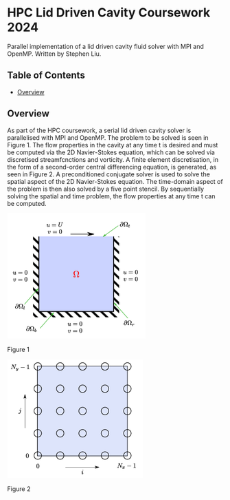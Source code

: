# HPC Lid Driven Cavity Coursework 2024

Parallel implementation of a lid driven cavity fluid solver with MPI and OpenMP. Written by Stephen Liu.

## Table of Contents

- [Overview](#Overview)



## Overview

As part of the HPC coursework, a serial lid driven cavity solver is parallelised with MPI and OpenMP. The problem to be solved is seen in Figure 1. The flow properties in the cavity at any time t is desired and must be computed via the 2D Navier-Stokes equation, which can be solved via discretised streamfcnctions and vorticity. A finite element discretisation, in the form of a second-order central differencing equation, is generated, as seen in Figure 2. A preconditioned conjugate solver is used to solve the spatial aspect of the 2D Navier-Stokes equation. The time-domain aspect of the problem is then also solved by a five point stencil. By sequentially solving the spatial and time problem, the flow properties at any time t can be computed.  

  <img src="domain.png" alt="LidDrivenCavityDomain">  

Figure 1

  <img src="discreteDomain.png" alt="DiscreteLidDrivenCavityDomain">

Figure 2

